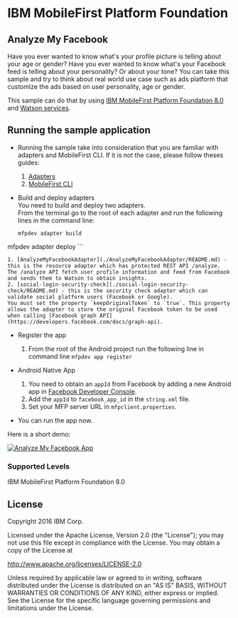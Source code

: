 IBM MobileFirst Platform Foundation
===================================

## Analyze My Facebook
Have you ever wanted to know what's your profile picture is telling about your age or gender?
Have you ever wanted to know what's your Facebook feed is telling about your personality? Or about your tone?
You can take this sample and try to think about real world use case such as ads platform that customize the ads based on user personality, age or gender.


This sample can do that by using [IBM MobileFirst Platform Foundation 8.0](https://developer.ibm.com/mobilefirstplatform/) and [Watson services](http://www.ibm.com/smarterplanet/us/en/ibmwatson/developercloud/services-catalog.html).

## Running the sample application
 * Running the sample take into consideration that you are familiar with adapters and MobileFirst CLI. If it is not the case, please follow theses guides:  

    1. [Adapters](https://mobilefirstplatform.ibmcloud.com/tutorials/en/foundation/8.0/adapters/)
    2. [MobileFirst CLI](https://mobilefirstplatform.ibmcloud.com/tutorials/en/foundation/8.0/using-the-mfpf-sdk/using-mobilefirst-cli-to-manage-mobilefirst-artifacts/)  

 * Build and deploy adapters  
    You need to build and deploy two adapters.  
    From the terminal go to the root of each adapter and run the following lines in the command line:
    ```
    mfpdev adapter build
  mfpdev adapter deploy
    ```

    1. [AnalyzeMyFacebookAdapter](./AnalyzeMyFacebookAdapter/README.md) - this is the resource adapter which has protected REST API /analyze.  The /analyze API fetch user profile information and feed from Facebook and sends them to Watson to obtain insights.
    2. [social-login-security-check](./social-login-security-check/README.md) - this is the security check adapter which can validate social platform users (Facebook or Google).  
    You must set the property `keepOriginalToken` to `true`. This property allows the adapter to store the original Facebook token to be used when calling [Facebook graph API](https://developers.facebook.com/docs/graph-api).  

* Register the app
   1. From the root of the Android project run the following line in command line
      `mfpdev app register`  


 * Android Native App
    1. You need to obtain an `appId` from Facebook by adding a new Android app in [Facebook Developer Console](https://developers.facebook.com/).
    2. Add the `appId` to `facebook_app_id` in the `string.xml` file.
    3. Set your MFP server URL in `mfpclient.properties`.

  * You can run the app now.

  Here is a short demo:

  [![Analyze My Facebook App](http://img.youtube.com/vi/XVceqBIXZnU/0.jpg)](http://www.youtube.com/watch?v=XVceqBIXZnU)

### Supported Levels
IBM MobileFirst Platform Foundation 8.0

## License
Copyright 2016 IBM Corp.

Licensed under the Apache License, Version 2.0 (the "License");
you may not use this file except in compliance with the License.
You may obtain a copy of the License at

http://www.apache.org/licenses/LICENSE-2.0

Unless required by applicable law or agreed to in writing, software
distributed under the License is distributed on an "AS IS" BASIS,
WITHOUT WARRANTIES OR CONDITIONS OF ANY KIND, either express or implied.
See the License for the specific language governing permissions and
limitations under the License.
